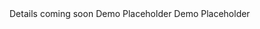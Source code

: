 
<webui-page-segment elevation="10">
    Details coming soon
</webui-page-segment>

<webui-side-by-side>
    <webui-page-segment elevation="10">
        Demo Placeholder
    </webui-page-segment>
    <webui-code lang="html">
        <webui-page-segment class="side-by-side gap-4">
            Demo Placeholder
        </webui-page-segment>
    </webui-code>
</webui-side-by-side>
